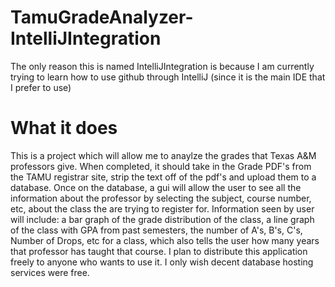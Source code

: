 # TamuGradeAnalyzer-IntelliJIntegration

The only reason this is named IntelliJIntegration is because I am currently trying to learn how to use github through IntelliJ (since it
is the main IDE that I prefer to use)

# What it does
This is a project which will allow me to anaylze the grades that Texas A&M professors give. When completed, it should take in the Grade 
PDF's from the TAMU registrar site, strip the text off of the pdf's and upload them to a database. Once on the database, a gui will
allow the user to see all the information about the professor by selecting the subject, course number, etc, about the class the are
trying to register for. Information seen by user will include: a bar graph of the grade distribution 
of the class, a line graph of the class with GPA from past semesters, the number of A's, B's, C's, Number of Drops, etc for a class, which also tells the user how many years that professor has taught that course. I plan to distribute this application freely to anyone who wants to use it. I only wish decent database hosting services were free.
